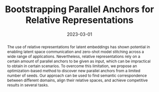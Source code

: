 ---
# Documentation: https://wowchemy.com/docs/managing-content/

title: 'Bootstrapping Parallel Anchors for Relative Representations'
subtitle: ''
summary: ''
authors:
- admin
- Luca Moschella
- Valentino Maiorca
- Marco Fumero
- Antonio Norelli
- Emanuele Rodolà
tags: []
categories: []
date: '2023-03-01'
lastmod: 2023-03-01T:26:44
featured: false
draft: false
publication_short: ""

# Featured image
# To use, add an image named `featured.jpg/png` to your page's folder.
# Focal points: Smart, Center, TopLeft, Top, TopRight, Left, Right, BottomLeft, Bottom, BottomRight.
image:
  caption: ''
  focal_point: 'Center'
  preview_only: false

# Projects (optional).
#   Associate this post with one or more of your projects.
#   Simply enter your project's folder or file name without extension.
#   E.g. `projects = ["internal-project"]` references `content/project/deep-learning/index.md`.
#   Otherwise, set `projects = []`.
projects: []
publishDate: '2023-03-01T:26:44'
publication_types:
- '2'
abstract: 'The use of relative representations for latent embeddings has shown potential in enabling latent space communication and zero-shot model stitching across a wide range of applications. Nevertheless, relative representations rely on a certain amount of parallel anchors to be given as input, which can be impractical to obtain in certain scenarios. To overcome this limitation, we propose an optimization-based method to discover new parallel anchors from a limited number of seeds. Our approach can be used to find semantic correspondence between different domains, align their relative spaces, and achieve competitive results in several tasks.'
publication: 'Tiny Papers @ ICLR 2023'
links:
- name: URL
  url : https://openreview.net/pdf?id=VBuUL2IWlq
---